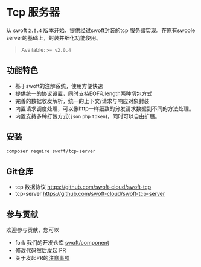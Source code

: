 # Tcp 服务器

从 swoft `2.0.4` 版本开始，提供经过swoft封装的tcp 服务器实现。在原有swoole server的基础上，封装并细化功能使用。

> Available: `>= v2.0.4`

## 功能特色

- 基于swoft的注解系统，使用方便快速
- 提供统一的协议设置，同时支持EOF和length两种切包方式
- 完善的数据收发解析，统一的上下文/请求与响应对象封装
- 内置请求调度处理，可以像http一样细致的分发请求数据到不同的方法处理。
- 内置支持多种打包方式(`json` `php` `token`)，同时可以自由扩展。

## 安装

```bash
composer require swoft/tcp-server
```

## Git仓库

- tcp 数据协议 https://github.com/swoft-cloud/swoft-tcp
- tcp-server https://github.com/swoft-cloud/swoft-tcp-server

## 参与贡献

欢迎参与贡献，您可以

- fork 我们的开发仓库 [swoft/component](https://github.com/swoft-cloud/swoft-component)
- 修改代码然后发起 PR
- 关于发起PR的[注意事项](https://github.com/swoft-cloud/swoft/issues/829)